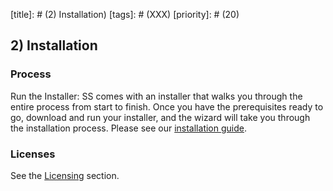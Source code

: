[title]: # (2) Installation)
[tags]: # (XXX)
[priority]: # (20)
## 2\) Installation

### Process

Run the Installer: SS comes with an installer that walks you through the entire process from start to finish. Once you have the prerequisites ready to go, download and run your installer, and the wizard will take you through the installation process. Please see our [installation guide](https://thycotic.force.com/support/s/article/Installation-Guides-Secret-Server/).

### Licenses

See the [Licensing](#Licensing) section.